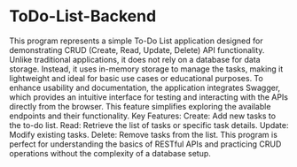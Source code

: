 # ToDo-List-Backend
 This program represents a simple To-Do List application designed for demonstrating CRUD (Create, Read, Update, Delete) API functionality. Unlike traditional applications, it does not rely on a database for data storage. Instead, it uses in-memory storage to manage the tasks, making it lightweight and ideal for basic use cases or educational purposes.  To enhance usability and documentation, the application integrates Swagger, which provides an intuitive interface for testing and interacting with the APIs directly from the browser. This feature simplifies exploring the available endpoints and their functionality.  Key Features:  Create: Add new tasks to the to-do list. Read: Retrieve the list of tasks or specific task details. Update: Modify existing tasks. Delete: Remove tasks from the list. This program is perfect for understanding the basics of RESTful APIs and practicing CRUD operations without the complexity of a database setup.
